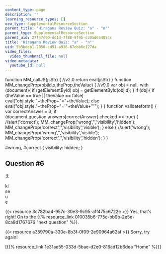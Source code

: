 ```yaml
---
content_type: page
description: ''
learning_resource_types: []
ocw_type: SupplementalResourceSection
parent_title: 'Hiragana Review Quiz: "a" - "n"'
parent_type: SupplementalResourceSection
parent_uid: 27f47c90-dd1d-7f88-9f9b-c305d65485cc
title: 'Hiragana Review Quiz: "a" - "n"'
uid: 5b5bdeb1-2050-cd91-a936-67ebb6e127da
video_files:
  video_thumbnail_file: null
video_metadata:
  youtube_id: null
---
```


function MM\_callJS(jsStr) { //v2.0 return eval(jsStr) } function MM\_changeProp(objId,x,theProp,theValue) { //v9.0 var obj = null; with (document){ if (getElementById) obj = getElementById(objId); } if (obj){ if (theValue == true || theValue == false) eval("obj.style."+theProp+"="+theValue); else eval("obj.style."+theProp+"='"+theValue+"'"); } } function validateform() { var correctAnswer = 3; if (document.question.answers\[correctAnswer\].checked == true) { //alert('correct'); MM\_changeProp('wrong','','visibility','hidden'); MM\_changeProp('correct','','visibility','visible'); } else { //alert('wrong'); MM\_changeProp('wrong','','visibility','visible'); MM\_changeProp('correct','','visibility','hidden'); } }

#wrong, #correct { visibility: hidden; }

Question #6
-----------

え

 ki  
 se  
 u  
 e

{{< resource 3c782ba4-957c-30e3-9c95-a1f475c6722e >}} Yes, that's right! On to the {{% resource_link 010035b6-775c-bb9b-2e5e-8ca8d1767676 "next question" %}}.

{{< resource a359790a-330e-8b3f-0f09-2e90964a62af >}} Sorry, try again!

  
\[{{% resource_link 1e31ae55-033d-5bae-d2e0-816ad12b6dea "Home" %}}\]